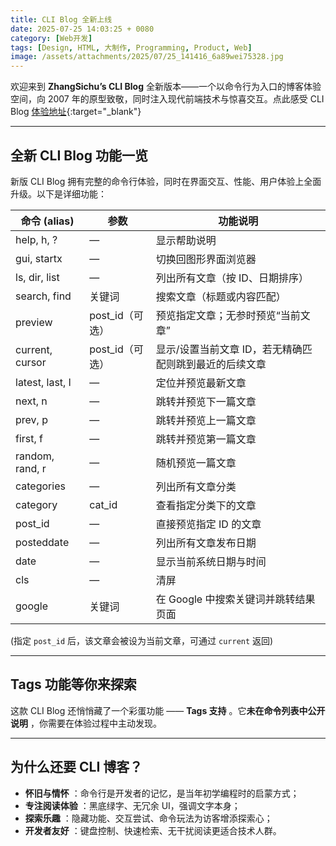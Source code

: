 ```yaml
---
title: CLI Blog 全新上线
date: 2025-07-25 14:03:25 + 0080
category: [Web开发]
tags: [Design, HTML, 大制作, Programming, Product, Web]
image: /assets/attachments/2025/07/25_141416_6a89wei75328.jpg
---
```


欢迎来到 **ZhangSichu’s CLI Blog** 全新版本——一个以命令行为入口的博客体验空间，向 2007 年的原型致敬，同时注入现代前端技术与惊喜交互。点此感受 CLI Blog [体验地址](/assets/playground/cli-blog/cli-blog.html){:target="_blank"}

---

## 全新 CLI Blog 功能一览
新版 CLI Blog 拥有完整的命令行体验，同时在界面交互、性能、用户体验上全面升级。以下是详细功能：

| 命令 (alias)    | 参数            | 功能说明                                               |
| ----------------- | ----------------- | -------------------------------------------------------- |
| help, h, ?      | —              | 显示帮助说明                                           |
| gui, startx     | —              | 切换回图形界面浏览器                                   |
| ls, dir, list   | —              | 列出所有文章（按 ID、日期排序）                       |
| search, find    | 关键词          | 搜索文章（标题或内容匹配）                             |
| preview         | post_id（可选） | 预览指定文章；无参时预览“当前文章”                   |
| current, cursor | post_id（可选） | 显示/设置当前文章 ID，若无精确匹配则跳到最近的后续文章 |
| latest, last, l | —              | 定位并预览最新文章                                     |
| next, n         | —              | 跳转并预览下一篇文章                                   |
| prev, p         | —              | 跳转并预览上一篇文章                                   |
| first, f        | —              | 跳转并预览第一篇文章                                   |
| random, rand, r | —              | 随机预览一篇文章                                       |
| categories      | —              | 列出所有文章分类                                       |
| category        | cat_id          | 查看指定分类下的文章                                   |
| post_id         | —              | 直接预览指定 ID 的文章                                 |
| posteddate      | —              | 列出所有文章发布日期                                   |
| date            | —              | 显示当前系统日期与时间                                 |
| cls             | —              | 清屏                                                   |
| google          | 关键词          | 在 Google 中搜索关键词并跳转结果页面                   |

(指定 `post_id` 后，该文章会被设为当前文章，可通过 `current` 返回)

---

## Tags 功能等你来探索
这款 CLI Blog 还悄悄藏了一个彩蛋功能 —— **Tags 支持** 。它**未在命令列表中公开说明** ，你需要在体验过程中主动发现。

---

## 为什么还要 CLI 博客？
* **怀旧与情怀** ：命令行是开发者的记忆，是当年初学编程时的启蒙方式；
* **专注阅读体验** ：黑底绿字、无冗余 UI，强调文字本身；
* **探索乐趣** ：隐藏功能、交互尝试、命令玩法为访客增添探索心；
* **开发者友好** ：键盘控制、快速检索、无干扰阅读更适合技术人群。
